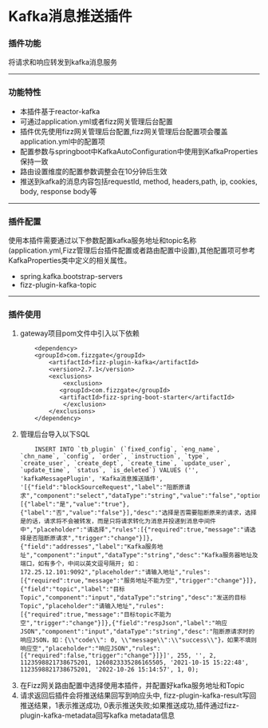 # Kafka消息推送插件

### 插件功能
将请求和响应转发到kafka消息服务

---

### 功能特性
- 本插件基于reactor-kafka
- 可通过application.yml或者fizz网关管理后台配置
- 插件优先使用fizz网关管理后台配置,fizz网关管理后台配置项会覆盖application.yml中的配置项
- 配置参数与springboot中KafkaAutoConfiguration中使用到KafkaProperties保持一致
- 路由设置维度的配置参数调整会在10分钟后生效
- 推送到kafka的消息内容包括requestId, method, headers,path, ip, cookies, body, response body等

---

### 插件配置
使用本插件需要通过以下参数配置kafka服务地址和topic名称(application.yml,Fizz管理后台插件配置或者路由配置中设置),其他配置项可参考KafkaProperties类中定义的相关属性。
+ spring.kafka.bootstrap-servers
+ fizz-plugin-kafka-topic

---

### 插件使用
1. gateway项目pom文件中引入以下依赖
    ```
        <dependency>
	    <groupId>com.fizzgate</groupId>
            <artifactId>fizz-plugin-kafka</artifactId>
            <version>2.7.1</version>
            <exclusions>
                <exclusion>
	           <groupId>com.fizzgate</groupId>
     		   <artifactId>fizz-spring-boot-starter</artifactId> 
                </exclusion>
            </exclusions>
        </dependency>     
    ```
2. 管理后台导入以下SQL
    ```
        INSERT INTO `tb_plugin` (`fixed_config`, `eng_name`, `chn_name`, `config`, `order`, `instruction`, `type`, `create_user`, `create_dept`, `create_time`, `update_user`, `update_time`, `status`, `is_deleted`) VALUES ('', 'kafkaMessagePlugin', 'Kafka消息推送插件', '[{"field":"blockSourceRequest","label":"阻断原请求","component":"select","dataType":"string","value":"false","options":[{"label":"是","value":"true"},{"label":"否","value":"false"}],"desc":"选择是否需要阻断原来的请求，选择是的话，请求将不会被转发，而是只将请求转化为消息并投递到消息中间件中","placeholder":"请选择","rules":[{"required":true,"message":"请选择是否阻断原请求","trigger":"change"}]},{"field":"addresses","label":"Kafka服务地址","component":"input","dataType":"string","desc":"Kafka服务器地址及端口，如有多个，中间以英文逗号隔开; 如：172.25.12.101:9092","placeholder":"请输入地址","rules":[{"required":true,"message":"服务地址不能为空","trigger":"change"}]},{"field":"topic","label":"目标Topic","component":"input","dataType":"string","desc":"发送的目标Topic","placeholder":"请输入地址","rules":[{"required":true,"message":"目标topic不能为空","trigger":"change"}]},{"field":"respJson","label":"响应JSON","component":"input","dataType":"string","desc":"阻断原请求时的响应JSON，如：{\\"code\\": 0, \\"message\\":\\"success\\"}，如果不填则响应空","placeholder":"响应JSON","rules":[{"required":false,"trigger":"change"}]}]', 255, '', 2, 1123598821738675201, 1260823335286165505, '2021-10-15 15:22:48', 1123598821738675201, '2022-10-26 15:14:57', 1, 0);
    ```
3. 在Fizz网关路由配置中选择使用本插件，并配置好kafka服务地址和Topic
4. 请求返回后插件会将推送结果回写到响应头中, fizz-plugin-kafka-result写回推送结果，1表示推送成功, 0表示推送失败;如果推送成功,插件通过fizz-plugin-kafka-metadata回写kafka metadata信息



